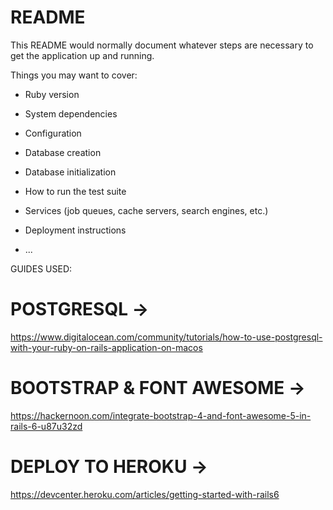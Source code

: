 # README

This README would normally document whatever steps are necessary to get the
application up and running.

Things you may want to cover:

* Ruby version

* System dependencies

* Configuration

* Database creation

* Database initialization

* How to run the test suite

* Services (job queues, cache servers, search engines, etc.)

* Deployment instructions

* ...

GUIDES USED:

POSTGRESQL ->
============================
https://www.digitalocean.com/community/tutorials/how-to-use-postgresql-with-your-ruby-on-rails-application-on-macos

BOOTSTRAP & FONT AWESOME ->
============================
https://hackernoon.com/integrate-bootstrap-4-and-font-awesome-5-in-rails-6-u87u32zd

DEPLOY TO HEROKU -> 
============================
https://devcenter.heroku.com/articles/getting-started-with-rails6